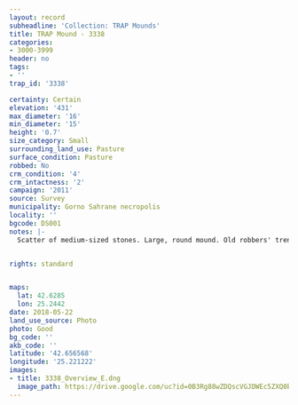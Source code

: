 ```yaml
---
layout: record
subheadline: 'Collection: TRAP Mounds'
title: TRAP Mound - 3338
categories:
- 3000-3999
header: no
tags:
- ''
trap_id: '3338'

certainty: Certain
elevation: '431'
max_diameter: '16'
min_diameter: '15'
height: '0.7'
size_category: Small
surrounding_land_use: Pasture
surface_condition: Pasture
robbed: No
crm_condition: '4'
crm_intactness: '2'
campaign: '2011'
source: Survey
municipality: Gorno Sahrane necropolis
locality: ''
bgcode: DS001
notes: |-
  Scatter of medium-sized stones. Large, round mound. Old robbers' trench's.


rights: standard


maps:
  lat: 42.6285
  lon: 25.2442
date: 2018-05-22
land_use_source: Photo
photo: Good
bg_code: ''
akb_code: ''
latitude: '42.656568'
longitude: '25.221222'
images:
- title: 3338_Overview_E.dng
  image_path: https://drive.google.com/uc?id=0B3Rg88wZDQscVGJDWEc5ZXQ0bGM
---
```

